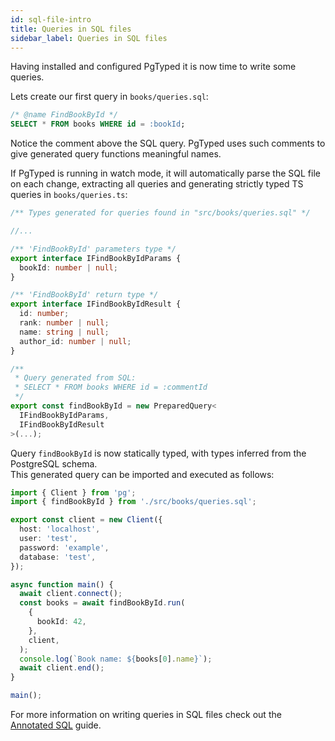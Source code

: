 ```yaml
---
id: sql-file-intro
title: Queries in SQL files
sidebar_label: Queries in SQL files
---
```


Having installed and configured PgTyped it is now time to write some queries.

Lets create our first query in `books/queries.sql`:

```sql title="books/queries.sql"
/* @name FindBookById */
SELECT * FROM books WHERE id = :bookId;
```

Notice the comment above the SQL query. PgTyped uses such comments to give generated query functions meaningful names.

If PgTyped is running in watch mode, it will automatically parse the SQL file on each change, extracting all queries and generating strictly typed TS queries in `books/queries.ts`:

```ts title="books/queries.ts"
/** Types generated for queries found in "src/books/queries.sql" */

//...

/** 'FindBookById' parameters type */
export interface IFindBookByIdParams {
  bookId: number | null;
}

/** 'FindBookById' return type */
export interface IFindBookByIdResult {
  id: number;
  rank: number | null;
  name: string | null;
  author_id: number | null;
}

/**
 * Query generated from SQL:
 * SELECT * FROM books WHERE id = :commentId
 */
export const findBookById = new PreparedQuery<
  IFindBookByIdParams,
  IFindBookByIdResult
>(...);
```

Query `findBookById` is now statically typed, with types inferred from the PostgreSQL schema.  
This generated query can be imported and executed as follows:

```ts title="index.ts" {13}
import { Client } from 'pg';
import { findBookById } from './src/books/queries.sql';

export const client = new Client({
  host: 'localhost',
  user: 'test',
  password: 'example',
  database: 'test',
});

async function main() {
  await client.connect();
  const books = await findBookById.run(
    {
      bookId: 42,
    },
    client,
  );
  console.log(`Book name: ${books[0].name}`);
  await client.end();
}

main();
```

For more information on writing queries in SQL files check out the [Annotated SQL](sql-file) guide.

